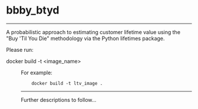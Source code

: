 # bbby_btyd

---

A probabilistic approach to estimating customer lifetime value using the "Buy 'Til You Die" methodology via the Python lifetimes package.

Please run:

docker build -t <image_name> <dir> 

For example:

```
    docker build -t ltv_image . 
```
    
---

Further descriptions to follow...
